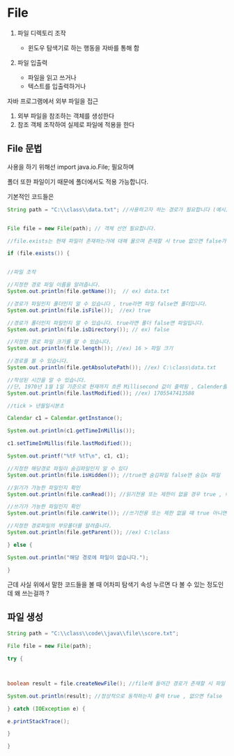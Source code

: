 
# File

1. 파일 디렉토리 조작
	- 윈도우 탐색기로 하는 행동을 자바를 통해 함

1. 파일 입출력
	- 파일을 읽고 쓰거나 
	- 텍스트를 입출력하거나

자바 프로그램에서 외부 파일을 접근 
1. 외부 파일을 참조하는 객체를 생성한다 
2. 참조 객체 조작하여 실제로 파일에 적용을 한다

## File 문법

사용을 하기 위해선 import java.io.File; 필요하며 

폴더 또한 파일이기 때문에 폴더에서도 적용 가능합니다.

기본적인 코드들은

```java
String path = "C:\\class\\data.txt"; //사용하고자 하는 경로가 필요합니다 (예시)


File file = new File(path); // 객체 선언 필요합니다.

//file.exists는 현재 파일이 존재하는가에 대해 물으며 존재할 시 true 없으면 false가 출력됩니다.

if (file.exists()) { 


//파일 조작

//지정한 경로 파일 이름을 알려줍니다. 
System.out.println(file.getName());  // ex) data.txt

//경로가 파일인지 폴더인지 알 수 있습니다 , true라면 파일 false면 폴더입니다.
System.out.println(file.isFile());  //ex) true

//경로가 폴더인지 파일인지 알 수 있습니다. true라면 폴더 false면 파일입니다.
System.out.println(file.isDirectory()); // ex) false

//지정한 경로 파일 크기를 알 수 있습니다. 
System.out.println(file.length()); //ex) 16 > 파일 크기

//경로를 볼 수 있습니다.
System.out.println(file.getAbsolutePath()); //ex) C:\class\data.txt

//작성된 시간을 알 수 있습니다. 
//단, 1970년 1월 1일 기준으로 현재까지 흐른 Millisecond 값이 출력됨 , Calender를 통해 변환 할 수 있다.
System.out.println(file.lastModified()); //ex) 1705547413588

//tick > 년월일시분초

Calendar c1 = Calendar.getInstance();

System.out.println(c1.getTimeInMillis());

c1.setTimeInMillis(file.lastModified());

System.out.printf("%tF %tT\n", c1, c1);

//지정한 해당경로 파일이 숨김파일인지 알 수 있다
System.out.println(file.isHidden()); //true면 숨김파일 false면 숨김x 파일

//읽기가 가능한 파일인지 확인
System.out.println(file.canRead()); //읽기전용 또는 제한이 없을 경우 true , 아니면 false

//쓰기가 가능한 파일인지 확인
System.out.println(file.canWrite()); //쓰기전용 또는 제한 없을 때 true 아니면 false

//지정한 경로파일의 부모폴더를 알려줍니다.
System.out.println(file.getParent()); //ex) C:\class

} else {

System.out.println("해당 경로에 파일이 없습니다.");

}
```


근데 사실 위에서 말한 코드들을 볼 때 어차피 탐색기 속성 누르면 다 볼 수 있는 정도인데 왜 쓰는걸까  ? 


## 파일 생성

```java
String path = "C:\\class\\code\\java\\file\\score.txt";

File file = new File(path);

try {



boolean result = file.createNewFile(); //file에 들어간 경로가 존재할 시 파일 생성을합니다( 경로 하나라도 빠지면 안됩니다. )

System.out.println(result); //정상적으로 동작하는지 출력 true , 없으면 false

} catch (IOException e) {

e.printStackTrace();

}

}
```